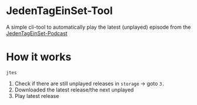 JedenTagEinSet-Tool
===================
A simple cli-tool to automatically play the latest (unplayed) episode from the [JedenTagEinSet-Podcast](http://www.jedentageinset.de/)


How it works
============
`jtes`

1. Check if there are still unplayed releases in `storage` -> goto `3.`
2. Downloaded the latest release/the next unplayed
3. Play latest release
